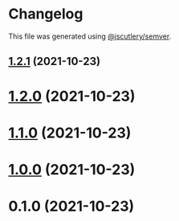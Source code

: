 # Changelog

This file was generated using [@jscutlery/semver](https://github.com/jscutlery/semver).

## [1.2.1](https://github.com/manfredsteyer/nx-libs/compare/v1.2.0...v1.2.1) (2021-10-23)



# [1.2.0](https://github.com/manfredsteyer/nx-libs/compare/v1.1.0...v1.2.0) (2021-10-23)



# [1.1.0](https://github.com/manfredsteyer/nx-libs/compare/v1.0.0...v1.1.0) (2021-10-23)



# [1.0.0](https://github.com/manfredsteyer/nx-libs/compare/v0.1.0...v1.0.0) (2021-10-23)



# 0.1.0 (2021-10-23)
